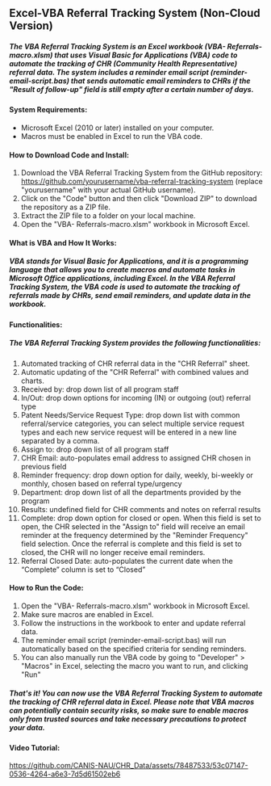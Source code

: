 ## Excel-VBA Referral Tracking System (Non-Cloud Version)
##### The VBA Referral Tracking System is an Excel workbook (VBA- Referrals-macro.xlsm) that uses Visual Basic for Applications (VBA) code to automate the tracking of CHR (Community Health Representative) referral data. The system includes a reminder email script (reminder-email-script.bas) that sends automatic email reminders to CHRs if the "Result of follow-up" field is still empty after a certain number of days.

#### System Requirements:
- Microsoft Excel (2010 or later) installed on your computer.
- Macros must be enabled in Excel to run the VBA code.

#### How to Download Code and Install:
1. Download the VBA Referral Tracking System from the GitHub repository: https://github.com/yourusername/vba-referral-tracking-system (replace "yourusername" with your actual GitHub username).
2. Click on the "Code" button and then click "Download ZIP" to download the repository as a ZIP file.
3. Extract the ZIP file to a folder on your local machine.
4. Open the "VBA- Referrals-macro.xlsm" workbook in Microsoft Excel.

#### What is VBA and How It Works:
##### VBA stands for Visual Basic for Applications, and it is a programming language that allows you to create macros and automate tasks in Microsoft Office applications, including Excel. In the VBA Referral Tracking System, the VBA code is used to automate the tracking of referrals made by CHRs, send email reminders, and update data in the workbook.

#### Functionalities:
##### The VBA Referral Tracking System provides the following functionalities:

1. Automated tracking of CHR referral data in the "CHR Referral" sheet.
2. Automatic updating of the "CHR Referral" with combined values and charts.
3. Received by: drop down list of all program staff
4. In/Out: drop down options for incoming (IN) or outgoing (out) referral type
5. Patent Needs/Service Request Type: drop down list with common referral/service categories, you can select multiple service request types and
each new service request will be entered in a new line separated by a comma.
6. Assign to: drop down list of all program staff
7. CHR Email: auto-populates email address to assigned CHR chosen in previous field
8. Reminder frequency: drop down option for daily, weekly, bi-weekly or monthly, chosen based on referral type/urgency
9. Department: drop down list of all the departments provided by the program
10. Results: undefined field for CHR comments and notes on referral results
11. Complete: drop down option for closed or open. When this field is set to open, the CHR selected in the "Assign to" field will receive an email
reminder at the frequency determined by the "Reminder Frequency" field selection. Once the referral is complete and this field is set to
closed, the CHR will no longer receive email reminders.
12. Referral Closed Date: auto-populates the current date when the “Complete” column is set to “Closed”

#### How to Run the Code:
1. Open the "VBA- Referrals-macro.xlsm" workbook in Microsoft Excel.
2. Make sure macros are enabled in Excel.
3. Follow the instructions in the workbook to enter and update referral data.
4. The reminder email script (reminder-email-script.bas) will run automatically based on the specified criteria for sending reminders.
5. You can also manually run the VBA code by going to "Developer" > "Macros" in Excel, selecting the macro you want to run, and clicking "Run"

##### That's it! You can now use the VBA Referral Tracking System to automate the tracking of CHR referral data in Excel. Please note that VBA macros can potentially contain security risks, so make sure to enable macros only from trusted sources and take necessary precautions to protect your data.

#### Video Tutorial:

https://github.com/CANIS-NAU/CHR_Data/assets/78487533/53c07147-0536-4264-a6e3-7d5d61502eb6

